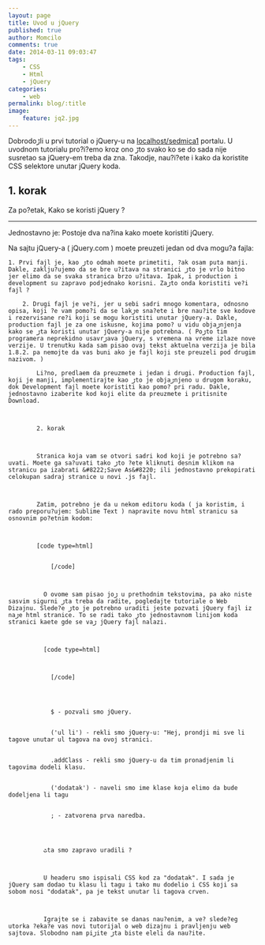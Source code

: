 ```yaml
---
layout: page
title: Uvod u jQuery
published: true
author: Momcilo
comments: true
date: 2014-03-11 09:03:47
tags:
    - CSS
    - Html
    - jQuery
categories:
    - web
permalink: blog/:title
image:
    feature: jq2.jpg
---
```

Dobrodoڑli u prvi tutorial o jQuery-u na [localhost/sedmica1][1] portalu. U uvodnom tutorialu pro?i?emo kroz ono ڑto svako ko se do sada nije susretao sa jQuery-em treba da zna. Takodje, nau?i?ete i kako da koristite CSS selektore unutar jQuery koda.

## 1. korak

Za po?etak, Kako se koristi jQuery ?

* * *

Jednostavno je: Postoje dva na?ina kako mo‍ete koristiti jQuery.
  
Na sajtu jQuery-a ( jQuery.com ) mo‍ete preuzeti jedan od dva mogu?a fajla:




  
    1. Prvi fajl je, kao ڑto odmah mo‍ete primetiti, ?ak osam puta manji. Dakle, zaklju?ujemo da se br‍e u?itava na stranici ڑto je vrlo bitno jer ‍elimo da se svaka stranica brzo u?itava. Ipak, i production i development su zapravo podjednako korisni. Zaڑto onda koristiti ve?i fajl ? 
      
        2. Drugi fajl je ve?i, jer u sebi sadr‍i mnogo komentara, odnosno opisa, koji ?e vam pomo?i da se lakڑe sna?ete i br‍e nau?ite sve kodove i rezervisane re?i koji se mogu koristiti unutar jQuery-a. Dakle, production fajl je za one iskusne, kojima pomo? u vidu objaڑnjenja kako se ڑta koristi unutar jQuery-a nije potrebna. ( Poڑto tim programera neprekidno usavrڑava jQuery, s vremena na vreme izlaze nove verzije. U trenutku kada sam pisao ovaj tekst aktuelna verzija je bila 1.8.2. pa nemojte da vas buni ako je fajl koji ste preuzeli pod drugim nazivom. ) 
           
            Li?no, predla‍em da preuzmete i jedan i drugi. Production fajl, koji je manji, implementirajte kao ڑto je objaڑnjeno u drugom koraku, dok Development fajl mo‍ete koristiti kao pomo? pri radu. Dakle, jednostavno izaberite kod koji ‍elite da preuzmete i pritisnite Download.
          
          
          
            2. korak
          
          
          
            Stranica koja vam se otvori sadr‍i kod koji je potrebno sa?uvati. Mo‍ete ga sa?uvati tako ڑto ?ete kliknuti desnim klikom na stranicu pa izabrati &#8222;Save As&#8220; ili jednostavno prekopirati celokupan sadr‍aj stranice u novi .js fajl.
          
          
          
            Zatim, potrebno je da u nekom editoru koda ( ja koristim, i rado preporu?ujem: Sublime Text ) napravite novu html stranicu sa osnovnim po?etnim kodom:
          
          
          
            [code type=html]    
            
            
                [/code]
            
            
            
              O ovome sam pisao joڑ u prethodnim tekstovima, pa ako niste sasvim sigurni ڑta treba da radite, pogledajte tutoriale o Web Dizajnu. Slede?e ڑto je potrebno uraditi jeste pozvati jQuery fajl iz naڑe html stranice. To se radi tako ڑto jednostavnom linijom koda stranici ka‍ete gde se vaڑ jQuery fajl nalazi.
            
            
            
              [code type=html]
            
            
            
                [/code]
            
            
            
              
                $ - pozvali smo jQuery.
              
              
                ('ul li') - rekli smo jQuery-u: "Hej, prondji mi sve li tagove unutar ul tagova na ovoj stranici.
              
              
                .addClass - rekli smo jQuery-u da tim pronadjenim li tagovima dodeli klasu.
              
              
                ('dodatak') - naveli smo ime klase koja ‍elimo da bude dodeljena li tagu
              
              
                ; - zatvorena prva naredba.
              
            
            
            
              ٹta smo zapravo uradili ?
            
            
            
              U headeru smo ispisali CSS kod za "dodatak". I sada je jQuery sam dodao tu klasu li tagu i tako mu dodelio i CSS koji sa sobom nosi "dodatak", pa je tekst unutar li tagova crven.
            
            
            
              Igrajte se i zabavite se danas nau?enim, a ve? slede?eg utorka ?eka?e vas novi tutorijal o web dizajnu i pravljenju web sajtova. Slobodno nam piڑite ڑta biste ‍eleli da nau?ite.
            

 [1]: {{site.baseurl}}/blog/